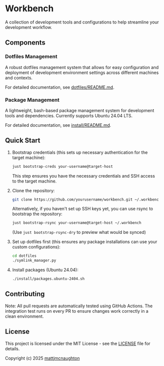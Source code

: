 # Workbench

A collection of development tools and configurations to help streamline your development workflow.

## Components

### Dotfiles Management

A robust dotfiles management system that allows for easy configuration and
deployment of development environment settings across different machines and
contexts.

For detailed documentation, see [dotfiles/README.md](dotfiles/README.md).

### Package Management

A lightweight, bash-based package management system for development tools and dependencies. Currently supports Ubuntu 24.04 LTS.

For detailed documentation, see [install/README.md](install/README.md).

## Quick Start

1. Bootstrap credentials (this sets up necessary authentication for the target machine):
   ```bash
   just bootstrap-creds your-username@target-host
   ```
   This step ensures you have the necessary credentials and SSH access to the target machine.

2. Clone the repository:
   ```bash
   git clone https://github.com/yourusername/workbench.git ~/.workbench
   ```

   Alternatively, if you haven't set up SSH keys yet, you can use rsync to bootstrap the repository:
   ```bash
   just bootstrap-rsync your-username@target-host ~/.workbench
   ```
   (Use `just bootstrap-rsync-dry` to preview what would be synced)

3. Set up dotfiles first (this ensures any package installations can use your custom configurations):
   ```bash
   cd dotfiles
   ./symlink_manager.py
   ```

4. Install packages (Ubuntu 24.04):
   ```bash
   ./install/packages.ubuntu-2404.sh
   ```

## Contributing

Note: All pull requests are automatically tested using GitHub Actions. The integration test runs on every PR to ensure changes work correctly in a clean environment.

## License

This project is licensed under the MIT License - see the [LICENSE](LICENSE) file for details.

Copyright (c) 2025 [mattjmcnaughton](https://github.com/mattjmcnaughton)

